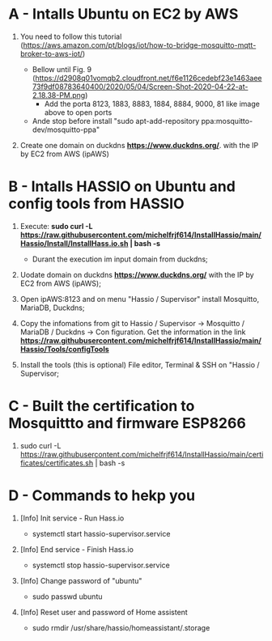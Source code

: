 # A - Intalls Ubuntu on EC2 by AWS

1. You need to follow this tutorial (https://aws.amazon.com/pt/blogs/iot/how-to-bridge-mosquitto-mqtt-broker-to-aws-iot/)
   - Bellow until Fig. 9 (https://d2908q01vomqb2.cloudfront.net/f6e1126cedebf23e1463aee73f9df08783640400/2020/05/04/Screen-Shot-2020-04-22-at-2.18.38-PM.png)
     - Add the porta 8123, 1883, 8883, 1884, 8884, 9000, 81 like image above to open ports
   - Ande stop before install "sudo apt-add-repository ppa:mosquitto-dev/mosquitto-ppa"

2. Create one domain on duckdns **https://www.duckdns.org/**. with the IP by EC2 from AWS (ipAWS)



# B - Intalls HASSIO on Ubuntu and config tools from HASSIO

1. Execute: **sudo curl -L https://raw.githubusercontent.com/michelfrjf614/InstallHassio/main/Hassio/Install/InstallHass.io.sh | bash -s**
   - Durant the execution im input domain from duckdns;

2. Uodate domain on duckdns **https://www.duckdns.org/** with the IP by EC2 from AWS (ipAWS);

3. Open ipAWS:8123 and on menu "Hassio / Supervisor" install Mosquitto, MariaDB, Duckdns;

4. Copy the infomations from git to Hassio / Supervisor -> Mosquitto / MariaDB / Duckdns -> Con figuration. Get the information in the link **https://raw.githubusercontent.com/michelfrjf614/InstallHassio/main/Hassio/Tools/configTools**

5. Install the tools (this is optional) File editor, Terminal & SSH on "Hassio / Supervisor;



# C - Built the certification to Mosquittto and firmware ESP8266

1. sudo curl -L https://raw.githubusercontent.com/michelfrjf614/InstallHassio/main/certificates/certificates.sh | bash -s 



# D - Commands to hekp you

1. [Info] Init service - Run Hass.io
   - systemctl start hassio-supervisor.service

2. [Info] End service -  Finish Hass.io
   - systemctl stop hassio-supervisor.service

3. [Info] Change password of "ubuntu"
   - sudo passwd ubuntu

4. [Info] Reset user and password of Home assistent
   - sudo rmdir /usr/share/hassio/homeassistant/.storage
